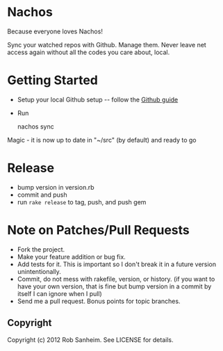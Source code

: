 Nachos
================================

Because everyone loves Nachos!

Sync your watched repos with Github.  Manage them.  Never leave net access again without all the codes you care about, local.

Getting Started
================================

* Setup your local Github setup -- follow the [Github guide](http://help.github.com/set-your-user-name-email-and-github-token/)
* Run

    nachos sync

Magic - it is now up to date in "~/src" (by default) and ready to go

Release
================================
* bump version in version.rb
* commit and push
* run `rake release` to tag, push, and push gem

Note on Patches/Pull Requests
================================
 
* Fork the project.
* Make your feature addition or bug fix.
* Add tests for it. This is important so I don't break it in a
  future version unintentionally.
* Commit, do not mess with rakefile, version, or history.
  (if you want to have your own version, that is fine but bump version in a commit by itself I can ignore when I pull)
* Send me a pull request. Bonus points for topic branches.

Copyright
--------------------------------
Copyright (c) 2012 Rob Sanheim. See LICENSE for details.
